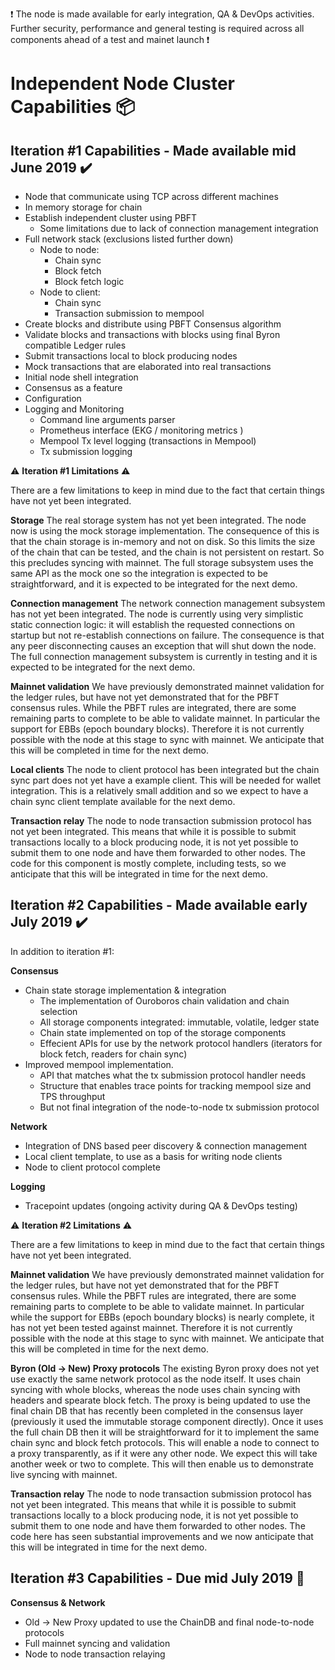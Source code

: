 ❗️ The node is made available for early integration, QA & DevOps activities. Further security, performance and general testing is required across all components ahead of a test and mainet launch ❗️ 

# Independent Node Cluster Capabilities 📦 

## Iteration #1 Capabilities - Made available mid June 2019 ✔️ 
* Node that communicate using TCP across different machines
* In memory storage for chain  
* Establish independent cluster using PBFT
    * Some limitations due to lack of connection management integration 
* Full network stack (exclusions listed further down)
    * Node to node:
        * Chain sync
        * Block fetch
        * Block fetch logic
    * Node to client:
        * Chain sync
        * Transaction submission to mempool
* Create blocks and distribute using PBFT Consensus algorithm 
* Validate blocks and transactions with blocks using final Byron compatible Ledger rules 
* Submit transactions local to block producing nodes
* Mock transactions that are elaborated into real transactions 
* Initial node shell integration 
* Consensus as a feature 
* Configuration 
* Logging and Monitoring 
    * Command line arguments parser 
    * Prometheus interface (EKG / monitoring metrics )
    * Mempool Tx level logging (transactions in Mempool)
    * Tx submission logging


⚠️ **Iteration #1 Limitations** ⚠️  

There are a few limitations to keep in mind due to the fact that certain things have not yet been integrated.

**Storage** The real storage system has not yet been integrated. The node now is using the mock storage implementation. The consequence of this is that the chain storage is in-memory and not on disk. So this limits the size of the chain that can be tested, and the chain is not persistent on restart. So this precludes syncing with mainnet. The full storage subsystem uses the same API as the mock one so the integration is expected to be straightforward, and it is expected to be integrated for the next demo.

**Connection management** The network connection management subsystem has not yet been integrated. The node is currently using very simplistic static connection logic: it will establish the requested connections on startup but not re-establish connections on failure. The consequence is that any peer disconnecting causes an exception that will shut down the node. The full connection management subsystem is currently in testing and it is expected to be integrated for the next demo.

**Mainnet validation** We have previously demonstrated mainnet validation for the ledger rules, but have not yet demonstrated that for the PBFT consensus rules. While the PBFT rules are integrated, there are some remaining parts to complete to be able to validate mainnet. In particular the support for EBBs (epoch boundary blocks). Therefore it is not currently possible with the node at this stage to sync with mainnet. We anticipate that this will be completed in time for the next demo.

**Local clients** The node to client protocol has been integrated but the chain sync part does not yet have a example client. This will be needed for wallet integration. This is a relatively small addition and so we expect to have a chain sync client template available for the next demo.

**Transaction relay** The node to node transaction submission protocol has not yet been integrated. This means that while it is possible to submit transactions locally to a block producing node, it is not yet possible to submit them to one node and have them forwarded to other nodes. The code for this component is mostly complete, including tests, so we anticipate that this will be integrated in time for the next demo.

## Iteration #2 Capabilities - Made available early July 2019 ✔️

In addition to iteration #1:

**Consensus**
* Chain state storage implementation & integration
  * The implementation of Ouroboros chain validation and chain selection
  * All storage components integrated: immutable, volatile, ledger state
  * Chain state implemented on top of the storage components
  * Effecient APIs for use by the network protocol handlers (iterators for block fetch, readers for chain sync)
* Improved mempool implementation.
  * API that matches what the tx submission protocol handler needs
  * Structure that enables trace points for tracking mempool size and TPS throughput
  * But not final integration of the node-to-node tx submission protocol

**Network**
* Integration of DNS based peer discovery & connection management
* Local client template, to use as a basis for writing node clients
* Node to client protocol complete

**Logging**
* Tracepoint updates (ongoing activity during QA & DevOps testing)

⚠️ **Iteration #2 Limitations** ⚠️  

There are a few limitations to keep in mind due to the fact that certain things have not yet been integrated.

**Mainnet validation** We have previously demonstrated mainnet validation for the ledger rules, but have not yet demonstrated that for the PBFT consensus rules. While the PBFT rules are integrated, there are some remaining parts to complete to be able to validate mainnet. In particular while the support for EBBs (epoch boundary blocks) is nearly complete, it has not yet been tested against mainnet. Therefore it is not currently possible with the node at this stage to sync with mainnet. We anticipate that this will be completed in time for the next demo.

**Byron (Old -> New) Proxy protocols**
The existing Byron proxy does not yet use exactly the same network protocol as the node itself. It uses chain syncing with whole blocks, whereas the node uses chain syncing with headers and spearate block fetch. The proxy is being updated to use the final chain DB that has recently been completed in the consensus layer (previously it used the immutable storage component directly). Once it uses the full chain DB then it will be straightforward for it to implement the same chain sync and block fetch protocols. This will enable a node to connect to a proxy transparently, as if it were any other node. We expect this will take another week or two to complete. This will then enable us to demonstrate live syncing with mainnet.

**Transaction relay** The node to node transaction submission protocol has not yet been integrated. This means that while it is possible to submit transactions locally to a block producing node, it is not yet possible to submit them to one node and have them forwarded to other nodes. The code here has seen substantial improvements
and we now anticipate that this will be integrated in time for the next demo.

## Iteration #3 Capabilities - Due mid July 2019 🔨 

**Consensus & Network**
* Old -> New Proxy updated to use the ChainDB and final node-to-node protocols
* Full mainnet syncing and validation
* Node to node transaction relaying
